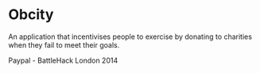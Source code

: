 Obcity
======

An application that incentivises people to exercise by donating to charities when they fail to meet their goals.

Paypal - BattleHack London 2014
